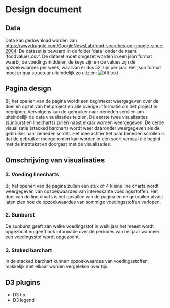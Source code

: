 # Design document

## Data
Data kan gedownload worden van https://www.kaggle.com/GoogleNewsLab/food-searches-on-google-since-2004.
De dataset is bewaard in de folder 'data' onder de naam 'foodvalues.csv'.
De dataset moet omgezet worden in een json format waarbij de voedingsmiddelen de keys zijn en de values zijn de opzoekwaardes per week, waarvan er dus 52 zijn per jaar.
Het json format moet er qua structuur uiteindelijk zo uitzien:
![Alt text](doc/json_example.jpeg)

## Pagina design
Bij het openen van de pagina wordt een begintekst weergegeven over de doel en opzet van het project en alle overige informatie om het project te begrijpen.
Vervolgens kan de gebruiker naar beneden scrollen om uiteindelijk de data visualisaties te zien. De eerste twee visualisaties (sunburst en linecharts) zullen naast elkaar worden weergegeven. De derde visualisatie (stacked barchart) wordt weer daaronder weergegeven als de gebruiker naar beneden scrollt. Het idee achter het naar beneden scrollen is dat de gebruiker meegenomen kan worden in een soort verhaal die begint met de introtekst en doorgaat met de visualisaties.

## Omschrijving van visualisaties
### 3. Voeding linecharts
Bij het openen van de pagina zullen een stuk of 4 kleine line charts wordt weergegeven van opzoekwaardes van interessante voedingsstoffen. Het doel van de line charts is het opvullen van de pagina en de gebruiker alvast laten zien hoe de opzoekwaardes van sommige voedingsstoffen verlopen.
### 2. Sunburst
De sunburst geeft aan welke voedingsstof in welk jaar het meest wordt opgezocht en geeft ook informatie over de periodes van het jaar wanneer een voedingsstof wordt opgezocht.
### 3. Staked barchart
In de stacked barchart kunnen opzoekwaardes van voedingsstoffen makkelijk met elkaar worden vergeleken over tijd.

## D3 plugins
* D3 tip
* D3 legend
